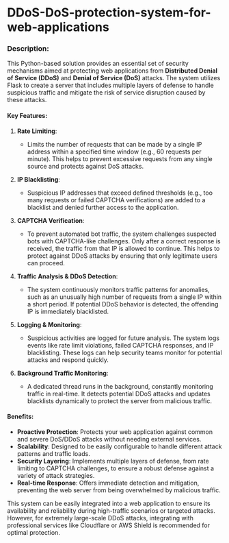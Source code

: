 # DDoS-DoS-protection-system-for-web-applications
### Description:
This Python-based solution provides an essential set of security mechanisms aimed at protecting web applications from **Distributed Denial of Service (DDoS)** and **Denial of Service (DoS)** attacks. The system utilizes Flask to create a server that includes multiple layers of defense to handle suspicious traffic and mitigate the risk of service disruption caused by these attacks.

#### Key Features:
1. **Rate Limiting**: 
   - Limits the number of requests that can be made by a single IP address within a specified time window (e.g., 60 requests per minute). This helps to prevent excessive requests from any single source and protects against DoS attacks.

2. **IP Blacklisting**: 
   - Suspicious IP addresses that exceed defined thresholds (e.g., too many requests or failed CAPTCHA verifications) are added to a blacklist and denied further access to the application.

3. **CAPTCHA Verification**: 
   - To prevent automated bot traffic, the system challenges suspected bots with CAPTCHA-like challenges. Only after a correct response is received, the traffic from that IP is allowed to continue. This helps to protect against DDoS attacks by ensuring that only legitimate users can proceed.

4. **Traffic Analysis & DDoS Detection**: 
   - The system continuously monitors traffic patterns for anomalies, such as an unusually high number of requests from a single IP within a short period. If potential DDoS behavior is detected, the offending IP is immediately blacklisted.

5. **Logging & Monitoring**:
   - Suspicious activities are logged for future analysis. The system logs events like rate limit violations, failed CAPTCHA responses, and IP blacklisting. These logs can help security teams monitor for potential attacks and respond quickly.

6. **Background Traffic Monitoring**:
   - A dedicated thread runs in the background, constantly monitoring traffic in real-time. It detects potential DDoS attacks and updates blacklists dynamically to protect the server from malicious traffic.

#### Benefits:
- **Proactive Protection**: Protects your web application against common and severe DoS/DDoS attacks without needing external services.
- **Scalability**: Designed to be easily configurable to handle different attack patterns and traffic loads.
- **Security Layering**: Implements multiple layers of defense, from rate limiting to CAPTCHA challenges, to ensure a robust defense against a variety of attack strategies.
- **Real-time Response**: Offers immediate detection and mitigation, preventing the web server from being overwhelmed by malicious traffic.
  
This system can be easily integrated into a web application to ensure its availability and reliability during high-traffic scenarios or targeted attacks. However, for extremely large-scale DDoS attacks, integrating with professional services like Cloudflare or AWS Shield is recommended for optimal protection.
